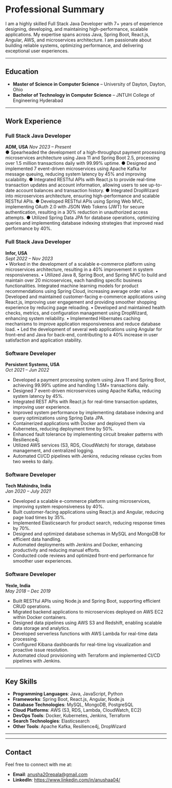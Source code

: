 # Professional Summary  
I am a highly skilled Full Stack Java Developer with 7+ years of experience designing, developing, and maintaining high-performance, scalable applications. My expertise spans across Java, Spring Boot, React.js, Angular, AWS, and microservices architecture. I am passionate about building reliable systems, optimizing performance, and delivering exceptional user experiences.

---

## Education  
- **Master of Science in Computer Science** – University of Dayton, Dayton, Ohio  
- **Bachelor of Technology in Computer Science** – JNTUH College of Engineering Hyderabad 

---

## Work Experience  
### **Full Stack Java Developer**  
**ADM, USA**
*Nov 2023 – Present*  
●	Spearheaded the development of a high-throughput payment processing microservices architecture using Java 11 and Spring Boot 2.5, processing over 1.5 million transactions daily with 99.99% uptime.
●	Designed and implemented 7 event-driven microservices using Apache Kafka for message queuing, reducing system latency by 45% and improving scalability.
●	Integrated RESTful APIs with React.js to provide real-time transaction updates and account information, allowing users to see up-to-date account balances and transaction history.
●	Integrated DropWizard into microservices architecture, ensuring high-performance and scalable RESTful APIs.
●	Developed RESTful APIs using Spring Web MVC, implementing OAuth 2.0 with JSON Web Tokens (JWT) for secure authentication, resulting in a 30% reduction in unauthorized access attempts.
●	Utilized Spring Data JPA for database operations, optimizing queries and implementing database indexing strategies that improved read performance by 40%.


### **Full Stack Java Developer**  
**Infor, USA**  
*Sept 2022 – Nov 2023*  
•	Worked in the development of a scalable e-commerce platform using microservices architecture, resulting in a 40% improvement in system responsiveness.
•	Utilized Java 8, Spring Boot, and Spring MVC to build and maintain over 20 microservices, each handling specific business functionalities. Integrated machine learning models for product recommendations using Spring Cloud, increasing average order value.
•	Developed and maintained customer-facing e-commerce applications using React.js, improving user engagement and providing smoother shopping experience by reducing page reloading.
•	Developed and maintained health checks, metrics, and configuration management using DropWizard, enhancing system reliability.
•	Implemented Hibernates caching mechanisms to improve application responsiveness and reduce database load.
•	Led the development of several web applications using Angular for front-end and Java for back-end, contributing to a 40% increase in user satisfaction and application stability.

### **Software Developer**  
**Persistent Systems, USA**  
*Oct 2021 – Jun 2022*  
- Developed a payment processing system using Java 11 and Spring Boot, achieving 99.99% uptime and handling 1.5M+ transactions daily.  
- Designed 7 event-driven microservices using Apache Kafka, reducing system latency by 45%.  
- Integrated REST APIs with React.js for real-time transaction updates, improving user experience.  
- Improved system performance by implementing database indexing and query optimizations using Spring Data JPA.  
- Containerized applications with Docker and deployed them via Kubernetes, reducing deployment time by 50%.  
- Enhanced fault tolerance by implementing circuit breaker patterns with Resilience4j.  
- Utilized AWS services (S3, RDS, CloudWatch) for storage, database management, and centralized logging.  
- Automated CI/CD pipelines with Jenkins, reducing release cycles from two weeks to daily.  

### **Software Developer**  
**Tech Mahindra, India**  
*Jan 2020 – July 2021*  
- Developed a scalable e-commerce platform using microservices, improving system responsiveness by 40%.  
- Built customer-facing applications using React.js and Angular, reducing page load times by 35%.  
- Implemented Elasticsearch for product search, reducing response times by 70%.  
- Designed and optimized database schemas in MySQL and MongoDB for efficient data handling.  
- Automated deployments with Jenkins and Docker, enhancing productivity and reducing manual efforts.  
- Conducted code reviews and optimized front-end performance for smoother user experiences.  

### **Software Developer**  
**Yexle, India**  
*May 2018 – Dec 2019*  
- Built RESTful APIs using Node.js and Spring Boot, supporting efficient CRUD operations.  
- Migrated backend applications to microservices deployed on AWS EC2 within Docker containers.  
- Designed data pipelines using AWS S3 and Redshift, enabling scalable data storage and analytics.  
- Developed serverless functions with AWS Lambda for real-time data processing.  
- Configured Kibana dashboards for real-time log visualization and proactive issue resolution.  
- Automated cloud provisioning with Terraform and implemented CI/CD pipelines with Jenkins.

---

## Key Skills  
- **Programming Languages**: Java, JavaScript, Python  
- **Frameworks**: Spring Boot, React.js, Angular, Node.js  
- **Database Technologies**: MySQL, MongoDB, PostgreSQL  
- **Cloud Platforms**: AWS (S3, RDS, Lambda, CloudWatch, EC2)  
- **DevOps Tools**: Docker, Kubernetes, Jenkins, Terraform  
- **Search Technologies**: Elasticsearch  
- **Other Tools**: Apache Kafka, Resilience4j, DropWizard  

---



---

## Contact  
Feel free to connect with me at:  
- **Email**: anusha20repala@gmail.com  
- **LinkedIn**: https://www.linkedin.com/in/anushaa04/
